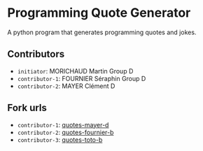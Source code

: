 # Programming Quote Generator

A python program that generates programming quotes and jokes.

## Contributors
- `initiator`: MORICHAUD Martin Group D
- `contributor-1`: FOURNIER Séraphin Group D
- `contributor-2`: MAYER Clément D

## Fork urls
- `contributor-1`: [quotes-mayer-d](https://github.com/clement-mayer/quotes-mayer-d)
- `contributor-2`: [quotes-fournier-b](https://github.com/C-raf-1/quotes-fournier-d)
- `contributor-3`: [quotes-toto-b](url-3)
